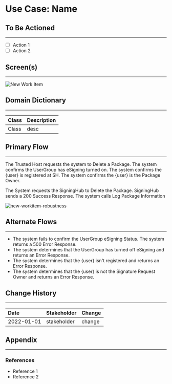 # Use Case: Name

## To Be Actioned
---
- [ ] Action 1
- [ ] Action 2

## Screen(s)
---
![New Work Item](https://uml-services.xchangedocs.co.za/svg/RP0n2y9038Nt_ehGLGkw2eAeYqi7BJY8XN0-j7XtBKsiW_hVxNMebFgMv7BVIowt4kLQXQrIJ2cUT2phE-qKBeuYQlMQT25ekHmI_KMI97tUUGQde9GT5lIck3TJLgX5F28plae0NLDD7m8oB7-eBHhOidBm6k3vR8nis9g7PIrAJnbSrQRT4_8rIs7wa46KTbxXfMX0-Hu2hitjLyi7hJ_3JIUZkQS3DpYtWquRzWRs_CV-YLRmb_3hNm00 "New Work Item")

## Domain Dictionary
---

| Class | Description |
| --- | --- |
| Class | desc |

## Primary Flow
---
The Trusted Host requests the system to Delete a Package. The system confirms the UserGroup has eSigning turned on. The system confirms the {user} is registered at SH. The system confirms the {user} is the Package Owner.

The System requests the SigningHub to Delete the Package. SigningHub sends a 200 Success Response. The system calls Log Package Information

![new-workitem-robustness](https://uml-services.xchangedocs.co.za/svg/TLB1JiCm3BtlAwpU-mCxJO83FG071fnDQus8DAaIPzN-7iT9jmM9dfxzdfrdkuV863ZDTWVouSW-GFSUANI04P809SYnuGjqdpxy34opigiHfFINJsx2888NMc4JmTiOY9ngey8_uW-qPa8sti4pnOWdKkrSy4xLsGBqjHxsyBf86sL6xpXu2vrGo0IELYqlOIinRacihABIeFRicuhIgxyRRfFrzxNRGevuYjgN1RICOLlcuOmQxW7jcAnEVgHv4LILEMYKZtGcwvTPuYUVGddhEwFMn-3EUPamP8lmps9LKkfqb3pJrVSjSxLxIsLVU_1BRedMNbhwpa_DrQTofbwpoPMZIkLswWEvINx2Nm00 "new-workitem-robustness")

## Alternate Flows
---

- The system fails to confirm the UserGroup eSigning Status. The system returns a 500 Error Response.
- The system determines that the UserGroup has turned off eSigning and returns an Error Response.
- The system determines that the {user} isn't registered and returns an Error Response.
- The system determines that the {user} is not the Signature Request Owner and returns an Error Response.

## Change History
---

| Date | Stakeholder | Change |
| :--- | :--- | --- |
| 2022-01-01 | stakeholder | change |

## Appendix
---

### References
- Reference 1
- Reference 2




